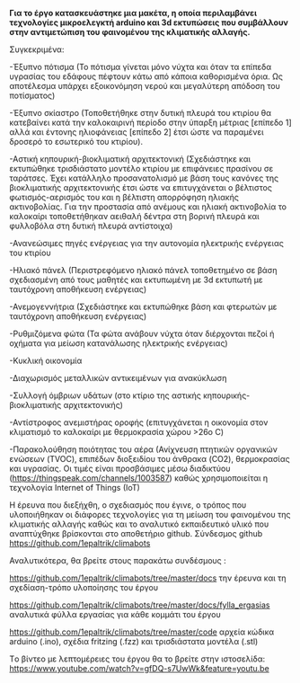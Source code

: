 <b>Για το έργο κατασκευάστηκε μια μακέτα, η οποία περιλαμβάνει τεχνολογίες μικροελεγκτή arduino και 3d εκτυπώσεις που συμβάλλουν στην αντιμετώπιση του φαινομένου της κλιματικής αλλαγής.</b>

Συγκεκριμένα:

-Έξυπνο πότισμα (Το πότισμα γίνεται μόνο νύχτα και όταν τα επίπεδα υγρασίας του εδάφους πέφτουν κάτω από κάποια καθορισμένα όρια. Ως αποτέλεσμα υπάρχει εξοικονόμηση νερού και μεγαλύτερη απόδοση του ποτίσματος)

-Έξυπνο σκίαστρο (Τοποθετήθηκε στην δυτική πλευρά του κτιρίου θα κατεβαίνει κατά την καλοκαιρινή περίοδο στην ύπαρξη μέτριας [επίπεδο 1] αλλά και έντονης ηλιοφάνειας [επίπεδο 2] έτσι ώστε να παραμένει δροσερό το εσωτερικό του κτιρίου).

-Αστική κηπουρική-βιοκλιματική αρχιτεκτονική (Σχεδιάστηκε και εκτυπώθηκε τρισδιάστατο μοντέλο κτιρίου με επιφάνειες πρασίνου σε ταράτσες. Έχει κατάλληλο προσανατολισμό με βάση τους κανόνες της βιοκλιματικής αρχιτεκτονικής έτσι ώστε να επιτυγχάνεται ο βέλτιστος φωτισμός-αερισμός του και η βέλτιστη απορρόφηση ηλιακής ακτινοβολίας. Για την προστασία από ανέμους και ηλιακή ακτινοβολία το καλοκαίρι τοποθετήθηκαν αειθαλή δέντρα στη βορινή πλευρά και φυλλοβόλα στη δυτική πλευρά αντίστοιχα)

-Ανανεώσιμες πηγές ενέργειας για την αυτονομία ηλεκτρικής ενέργειας του κτιρίου

  -Ηλιακό πάνελ (Περιστρεφόμενο ηλιακό πάνελ τοποθετημένο σε βάση σχεδιασμένη από τους μαθητές και εκτυπωμένη με 3d εκτυπωτή με ταυτόχρονη αποθήκευση ενέργειας)

  -Ανεμογεννήτρια (Σχεδιάστηκε και εκτυπώθηκε βάση και φτερωτών με ταυτόχρονη αποθήκευση ενέργειας)

-Ρυθμιζόμενα φώτα (Τα φώτα ανάβουν νύχτα όταν διέρχονται πεζοί ή οχήματα για μείωση κατανάλωσης ηλεκτρικής ενέργειας)

-Κυκλική οικονομία

  -Διαχωρισμός μεταλλικών αντικειμένων για ανακύκλωση
    
  -Συλλογή όμβριων υδάτων (στο κτίριο της αστικής κηπουρικής-βιοκλιματικής αρχιτεκτονικής)

-Αντίστροφος ανεμιστήρας οροφής (επιτυγχάνεται η οικονομία στον κλιματισμό το καλοκαίρι με θερμοκρασία χώρου >26ο C)

-Παρακολούθηση ποιότητας του αέρα (Ανίχνευση πτητικών οργανικών ενώσεων (TVOC), επιπέδων διοξειδίου του άνθρακα (CO2), θερμοκρασίας και υγρασίας. Οι τιμές είναι προσβάσιμες μέσω διαδικτύου (https://thingspeak.com/channels/1003587) καθώς χρησιμοποιείται η τεχνολογία Internet of Things (IoT)

Η έρευνα που διεξήχθη, ο σχεδιασμός που έγινε, ο τρόπος που υλοποιήθηκαν οι διάφορες τεχνολογίες για τη μείωση του φαινομένου της κλιματικής αλλαγής καθώς και το αναλυτικό εκπαιδευτικό υλικό που αναπτύχθηκε βρίσκονται στο αποθετήριο github. Σύνδεσμος github https://github.com/1epaltrik/climabots

Αναλυτικότερα, θα βρείτε στους παρακάτω συνδέσμους :

https://github.com/1epaltrik/climabots/tree/master/docs την έρευνα και τη σχεδίαση-τρόπο υλοποίησης του έργου

https://github.com/1epaltrik/climabots/tree/master/docs/fylla_ergasias αναλυτικά φύλλα εργασίας για κάθε κομμάτι του έργου

https://github.com/1epaltrik/climabots/tree/master/code αρχεία κώδικα arduino (.ino), σχέδια fritzing (.fzz) και τρισδιάστατα μοντέλα (.stl)

Tο βίντεο με λεπτομέρειες του έργου θα το βρείτε στην ιστοσελίδα: https://www.youtube.com/watch?v=gfDQ-s7UwWk&feature=youtu.be
